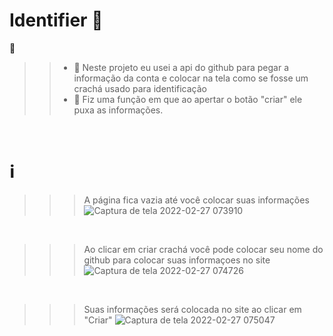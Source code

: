 # Identifier 🎫
🧧
>> + 💎 Neste projeto eu usei a api do github para pegar a informação da conta e colocar na tela como se fosse um crachá usado para identificação
>> + 💎 Fiz uma função em que ao apertar o botão "criar" ele puxa as informações.


<br>

<h1 > ℹ </h1>

>>>  A página fica vazia até você colocar suas informações
>>>  ![Captura de tela 2022-02-27 073910](https://user-images.githubusercontent.com/97197486/155880122-8cb20ed4-5413-407b-8033-0a19e021e477.png)

<br>

>>> Ao clicar em criar crachá você pode colocar seu nome do github para colocar suas informaçoes no site
![Captura de tela 2022-02-27 074726](https://user-images.githubusercontent.com/97197486/155880317-61022787-672f-445e-8d5d-e3cc41ebb238.png)

<br> 


>>> Suas informações será colocada no site ao clicar em "Criar"
![Captura de tela 2022-02-27 075047](https://user-images.githubusercontent.com/97197486/155880728-d410a890-5a92-464e-9603-a836f41a9ca4.png)
